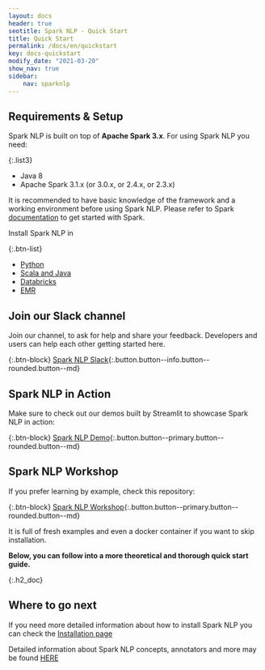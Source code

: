 ```yaml
---
layout: docs
header: true
seotitle: Spark NLP - Quick Start
title: Quick Start
permalink: /docs/en/quickstart
key: docs-quickstart
modify_date: "2021-03-20"
show_nav: true
sidebar:
    nav: sparknlp
---
```


<div class="main-docs" markdown="1">

<div class="block-box quickstart-box"><div class="left-box" markdown="1">

## Requirements & Setup

Spark NLP is built on top of **Apache Spark 3.x**. For using Spark NLP you need:

{:.list3}
* Java 8
* Apache Spark 3.1.x (or 3.0.x, or 2.4.x, or 2.3.x)

It is recommended to have basic knowledge of the framework and a working environment before using Spark NLP. 
Please refer to Spark [documentation](http://spark.apache.org/docs/latest/index.html) to get started with Spark.

</div><div class="right-box" markdown="1">

Install Spark NLP in

{:.btn-list}
* [Python](https://nlp.johnsnowlabs.com/docs/en/install#python)
* [Scala and Java](https://nlp.johnsnowlabs.com/docs/en/install#scala-and-java)
* [Databricks](https://nlp.johnsnowlabs.com/docs/en/install#databricks-support)
* [EMR](https://nlp.johnsnowlabs.com/docs/en/install#emr-support)
    
</div></div>

<div class="block-wrapper"><div class="block-box" markdown="1">

## Join our Slack channel

Join our channel, to ask for help and share your feedback. Developers and users can help each other getting started here.

{:.btn-block}
[Spark NLP Slack](https://www.johnsnowlabs.com/slack-redirect){:.button.button--info.button--rounded.button--md}

</div><div class="block-box" markdown="1">

## Spark NLP in Action

Make sure to check out our demos built by Streamlit to showcase Spark NLP in action:

{:.btn-block}
[Spark NLP Demo](/demo){:.button.button--primary.button--rounded.button--md}

</div></div>

<div class="block-wrapper"><div class="block-box" markdown="1">

## Spark NLP Workshop

If you prefer learning by example, check this repository:

{:.btn-block}
[Spark NLP Workshop](https://github.com/JohnSnowLabs/spark-nlp-workshop){:.button.button--primary.button--rounded.button--md}

</div><div class="block-box" markdown="1">

It is full of fresh examples and even a docker container if you want to skip installation.

<b>Below, you can follow into a more theoretical and thorough quick start guide.</b>

</div></div>

<div class="go_next" markdown="1">

{:.h2_doc}
## Where to go next

If you need more detailed information about how to install Spark NLP you can check the [Installation page](install)

Detailed information about Spark NLP concepts, annotators and more may
be found [HERE](annotators)

</div>


</div>